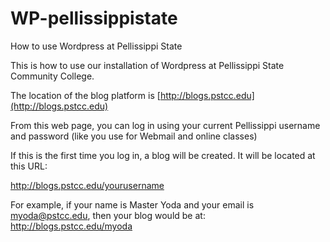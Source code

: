# WP-pellissippistate
How to use Wordpress at Pellissippi State

This is how to use our installation of Wordpress at Pellissippi State Community College.

The location of the blog platform is [http://blogs.pstcc.edu](http://blogs.pstcc.edu)

From this web page, you can log in using your current Pellissippi username and password (like you use for Webmail and online classes)

If this is the first time you log in, a blog will be created. It will be located at this URL:

http://blogs.pstcc.edu/yourusername

For example, if your name is Master Yoda and your email is myoda@pstcc.edu, then your blog would be at: http://blogs.pstcc.edu/myoda


